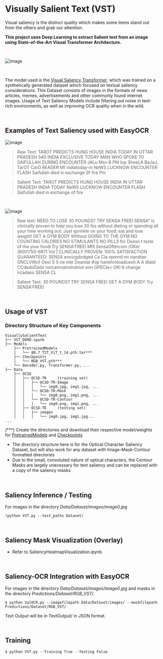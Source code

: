 # Visually Salient Text (VST)
Visual saliency is the distinct quality which makes some items stand out from the others and grab our attention.

**This project uses Deep Learning to extract Salient text from an image using State-of-the-Art Visual Transformer Architecture.**

<br />

![image](https://user-images.githubusercontent.com/65756407/236673237-2a9748d0-d069-4493-8ed7-d2708eefb4ae.png)  

<br />

The model used is the [Visual Saliency Transformer](https://github.com/nnizhang/VST), which was trained on a synthetically generated dataset which focused on textual saliency considerations. This Dataset consists of images in the formats of news articles, memes, advertisements and other commonly found internet images. Usage of Text Saliency Models include filtering out noise in text-rich environments, as well as improving OCR quality when in the wild.  

<br />


## Examples of Text Saliency used with EasyOCR
![image](https://user-images.githubusercontent.com/65756407/236673752-ed6f8236-fd72-433f-956b-dcab1531ce52.png)
> Raw Text: TAROT PREDICTS HUNG HOUSE INDIA TODAY IN UTTAR PRADESH 540 INDIA EXCLUSIVE TODAY MAN WHO SPOKE T0 SAIFULLAH DURING ENCOUNTER JALu Msn B PM Iop SheeLA BaJaJ, TarOT CarD READER Mt indiatoday-in NeWS LUCKNOW ENCOUNTER FLASH Saifullah died in exchange 0f fire Pm


> Salient Text: TAROT PREDICTS HUNG HOUSE INDIA IN UTTAR PRADESH INDIA TODAY NeWS LUCKNOW ENCOUNTER FLASH Saifullah died in exchange of fire   


<br />

![image](https://user-images.githubusercontent.com/65756407/236676626-c9d1411c-ab89-479b-954e-415677aea8b7.png)
> Raw text: NEED TO LOSE 30 POUNDS? TRY SENSA  FREEI SENSA" is clinically proven to help you lose 30 Ibs without dieting or spending all your time working out: Just sprinkle on your food; eat and lose weight! GET A GYM BODY WIthout GOING TO THE GYM NO COUNTING CALORIES NO STIMULANTS NO PILLS for Doesn t taste of the your foodl Try SENSA'FREEI Mfll SensaOftercom /OKer (8001750-6971 VoI | CLINICALLY PROVEN: 100% SATISFACTION GUARANTEED: SENSA eocicgdodged Ca Cla npmnd nn nandtan GNCLVWcll Oeoi S S ne nite  Deantat #op hanehroloadceoh A A dtatd CCdedoDado nolcamnatndndniot enn GPECIa< OKI 6 change ncadans SENSA CL


> Salient Text: 30 POUNDS? TRY SENSA  FREEI GET A GYM BODY Try SENSA'FREEI 
<br />

## Usage of VST
### Directory Structure of Key Components
```
VisuallySalientText
├── VST_DEMO.ipynb
├── Models
    ├── PretrainedModels
    |   └── 80.7_T2T_ViT_t_14.pth.tar***
    ├── Checkpoints
    |   └── RGB_VST.pth***
    └── Decoder.py, Transformer.py, ...
├── Data
    ├── OCSD
    │   ├── OCSD-TR     (training set)
    │   │   ├── OCSD-TR-Image
    │   │   │   └── img0.jpg, img1.jpg, ...
    │   │   └── OCSD-TR-Mask
    │   │   │   └── img0.png, img1.png, ...
    │   │   └── OCSD-TR-Contour
    │   │   │   └── img0.png, img1.png, ...
    │   ├── OCSD-TE     (testing set)
    │   │   ├── images
    │   │   │   └── img0.jpg, img1.jpg...
...
```
(***) Create the directories and download their respective model/weights for [PretrainedModels](https://drive.google.com/file/d/1OhMg6u3gEp959zClZD8pki280ksgg_-1/view?usp=share_link) and [Checkpoints](https://drive.google.com/file/d/1-aFTAnS4yZoCwrr4X3j6JsEfALliVYcH/view?usp=share_link)
- The directory structure here is for the Optical Character Saliency Dataset, but will also work for any dataset with Image-Mask-Contour formatted directories 
- Due to the small, convoluted nature of optical characters, the Contour Masks are largely unecessary for text saliency and can be replaced with a copy of the saliency masks  

<br />

## Saliency Inference / Testing
For images in the directory *Data/Dataset/images/image0.jpg*


``` !python VST.py --test_paths Dataset/ ```  

<br />

## Saliency Mask Visualization (Overlay)
- Refer to SaliencyHeatmapVisualization.ipynb  

<br />

## Saliency-OCR Integration with EasyOCR
For images in the directory *Data/Dataset/images/image0.jpg* and masks in the directory *Predictions/Dataset/RGB_VST/*.


```$ python SalOCR.py --imagefilepath Data/Dataset/images/ --maskfilepath Predictions/Dataset/RGB_VST/ ```


Text Output will be in TextOutput/ in JSON format.  

<br />

## Training
```$ python VST.py --Training True --Testing False ```
